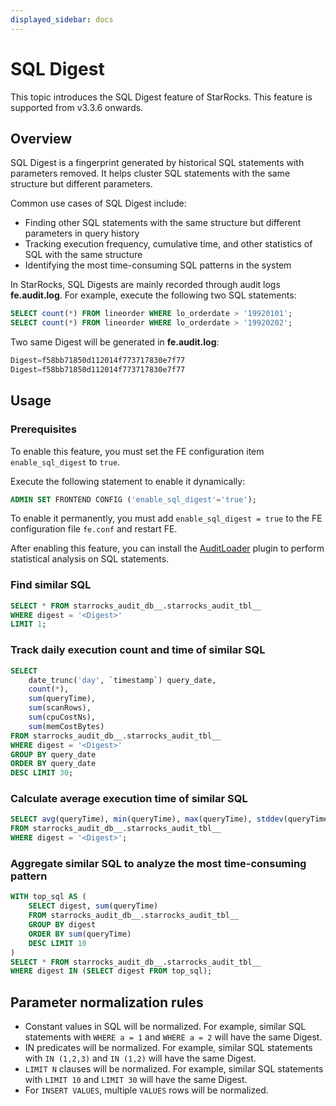 ```yaml
---
displayed_sidebar: docs
---
```


# SQL Digest

This topic introduces the SQL Digest feature of StarRocks. This feature is supported from v3.3.6 onwards.

## Overview

SQL Digest is a fingerprint generated by historical SQL statements with parameters removed. It helps cluster SQL statements with the same structure but different parameters.

Common use cases of SQL Digest include:

- Finding other SQL statements with the same structure but different parameters in query history
- Tracking execution frequency, cumulative time, and other statistics of SQL with the same structure
- Identifying the most time-consuming SQL patterns in the system

In StarRocks, SQL Digests are mainly recorded through audit logs **fe.audit.log**. For example, execute the following two SQL statements:

```SQL
SELECT count(*) FROM lineorder WHERE lo_orderdate > '19920101';
SELECT count(*) FROM lineorder WHERE lo_orderdate > '19920202';
```

Two same Digest will be generated in **fe.audit.log**:

```SQL
Digest=f58bb71850d112014f773717830e7f77
Digest=f58bb71850d112014f773717830e7f77
```

## Usage

### Prerequisites

To enable this feature, you must set the FE configuration item `enable_sql_digest` to `true`.

Execute the following statement to enable it dynamically:

```SQL
ADMIN SET FRONTEND CONFIG ('enable_sql_digest'='true');
```

To enable it permanently, you must add `enable_sql_digest = true` to the FE configuration file `fe.conf` and restart FE.

After enabling this feature, you can install the [AuditLoader](./management/audit_loader.md) plugin to perform statistical analysis on SQL statements.

### Find similar SQL

```SQL
SELECT * FROM starrocks_audit_db__.starrocks_audit_tbl__ 
WHERE digest = '<Digest>'
LIMIT 1;
```

### Track daily execution count and time of similar SQL

```SQL
SELECT 
    date_trunc('day', `timestamp`) query_date, 
    count(*), 
    sum(queryTime), 
    sum(scanRows), 
    sum(cpuCostNs), 
    sum(memCostBytes)
FROM starrocks_audit_db__.starrocks_audit_tbl__ 
WHERE digest = '<Digest>'
GROUP BY query_date
ORDER BY query_date 
DESC LIMIT 30;
```

### Calculate average execution time of similar SQL

```SQL
SELECT avg(queryTime), min(queryTime), max(queryTime), stddev(queryTime)
FROM starrocks_audit_db__.starrocks_audit_tbl__ 
WHERE digest = '<Digest>';
```

### Aggregate similar SQL to analyze the most time-consuming pattern

```SQL
WITH top_sql AS (
    SELECT digest, sum(queryTime)
    FROM starrocks_audit_db__.starrocks_audit_tbl__ 
    GROUP BY digest
    ORDER BY sum(queryTime) 
    DESC LIMIT 10 
)
SELECT * FROM starrocks_audit_db__.starrocks_audit_tbl__ 
WHERE digest IN (SELECT digest FROM top_sql);
```

## Parameter normalization rules

- Constant values in SQL will be normalized. For example, similar SQL statements with `WHERE a = 1` and `WHERE a = 2` will have the same Digest.
- IN predicates will be normalized. For example, similar SQL statements with `IN (1,2,3)` and `IN (1,2)` will have the same Digest.
- `LIMIT N` clauses will be normalized. For example, similar SQL statements with `LIMIT 10` and `LIMIT 30` will have the same Digest.
- For `INSERT VALUES`, multiple `VALUES` rows will be normalized.
